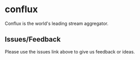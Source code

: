 # conflux
Conflux is the world's leading stream aggregator.

## Issues/Feedback
Please use the issues link above to give us feedback or ideas.
